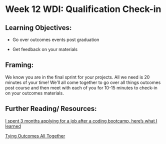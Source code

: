 # Week 12 WDI: Qualification Check-in     

## Learning Objectives:

* Go over outcomes events post graduation

* Get feedback on your materials

## Framing:

We know you are in the final sprint for your projects. All we need is 20 minutes of your time! We’ll all come together to go over all things outcomes post course and then meet with each of you for 10-15 minutes to check-in on your outcomes materials.

## Further Reading/ Resources:

[I spent 3 months applying for a job after a coding bootcamp, here’s what I learned ](https://medium.freecodecamp.com/5-key-learnings-from-the-post-bootcamp-job-search-9a07468d2331#.vuily1mtu)

[Tying Outcomes All Together](https://medium.freecodecamp.com/how-you-can-land-a-6-figure-job-in-tech-with-no-connections-6eed0de26ea4#.ot01o8qz5)
